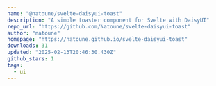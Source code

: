```yaml
---
name: "@natoune/svelte-daisyui-toast"
description: "A simple toaster component for Svelte with DaisyUI"
repo_url: "https://github.com/Natoune/svelte-daisyui-toast"
author: "natoune"
homepage: "https://natoune.github.io/svelte-daisyui-toast"
downloads: 31
updated: "2025-02-13T20:46:30.430Z"
github_stars: 1
tags: 
  - ui
---
```

